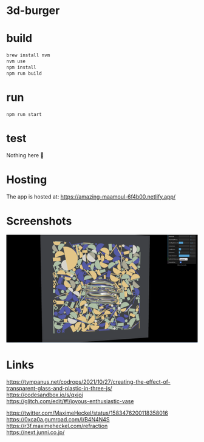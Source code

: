# 3d-burger

# build
```
brew install nvm
nvm use
npm install
npm run build
```


# run
```
npm run start
```

# test
Nothing here 😬

# Hosting
The app is hosted at: https://amazing-maamoul-6f4b00.netlify.app/

# Screenshots
![](readme_assets/screenshot1.png)

# Links

https://tympanus.net/codrops/2021/10/27/creating-the-effect-of-transparent-glass-and-plastic-in-three-js/  
https://codesandbox.io/s/qxjoj  
https://glitch.com/edit/#!/joyous-enthusiastic-vase  

https://twitter.com/MaximeHeckel/status/1583476200118358016  
https://0xca0a.gumroad.com/l/B4N4N4S  
https://r3f.maximeheckel.com/refraction  
https://next.junni.co.jp/  
